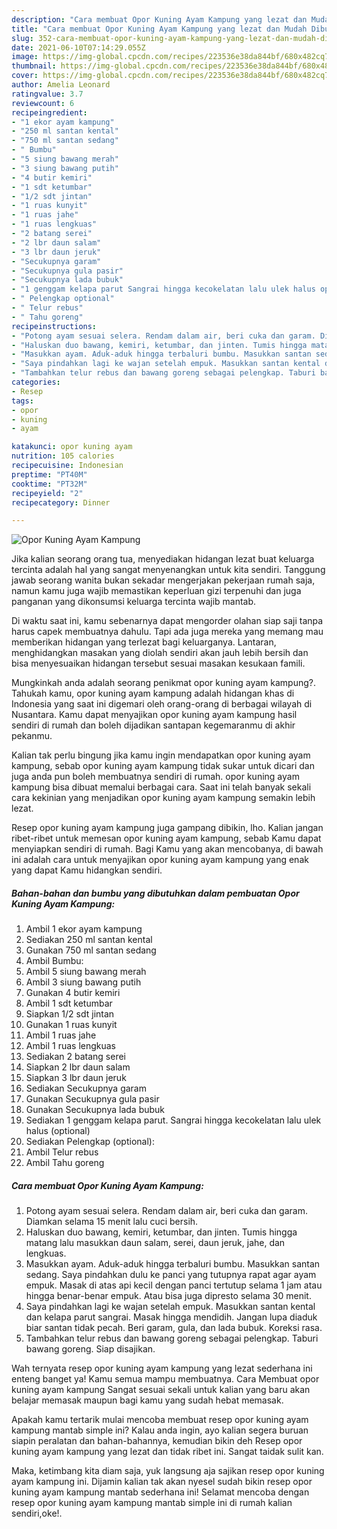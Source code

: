 ```yaml
---
description: "Cara membuat Opor Kuning Ayam Kampung yang lezat dan Mudah Dibuat"
title: "Cara membuat Opor Kuning Ayam Kampung yang lezat dan Mudah Dibuat"
slug: 352-cara-membuat-opor-kuning-ayam-kampung-yang-lezat-dan-mudah-dibuat
date: 2021-06-10T07:14:29.055Z
image: https://img-global.cpcdn.com/recipes/223536e38da844bf/680x482cq70/opor-kuning-ayam-kampung-foto-resep-utama.jpg
thumbnail: https://img-global.cpcdn.com/recipes/223536e38da844bf/680x482cq70/opor-kuning-ayam-kampung-foto-resep-utama.jpg
cover: https://img-global.cpcdn.com/recipes/223536e38da844bf/680x482cq70/opor-kuning-ayam-kampung-foto-resep-utama.jpg
author: Amelia Leonard
ratingvalue: 3.7
reviewcount: 6
recipeingredient:
- "1 ekor ayam kampung"
- "250 ml santan kental"
- "750 ml santan sedang"
- " Bumbu"
- "5 siung bawang merah"
- "3 siung bawang putih"
- "4 butir kemiri"
- "1 sdt ketumbar"
- "1/2 sdt jintan"
- "1 ruas kunyit"
- "1 ruas jahe"
- "1 ruas lengkuas"
- "2 batang serei"
- "2 lbr daun salam"
- "3 lbr daun jeruk"
- "Secukupnya garam"
- "Secukupnya gula pasir"
- "Secukupnya lada bubuk"
- "1 genggam kelapa parut Sangrai hingga kecokelatan lalu ulek halus optional"
- " Pelengkap optional"
- " Telur rebus"
- " Tahu goreng"
recipeinstructions:
- "Potong ayam sesuai selera. Rendam dalam air, beri cuka dan garam. Diamkan selama 15 menit lalu cuci bersih."
- "Haluskan duo bawang, kemiri, ketumbar, dan jinten. Tumis hingga matang lalu masukkan daun salam, serei, daun jeruk, jahe, dan lengkuas."
- "Masukkan ayam. Aduk-aduk hingga terbaluri bumbu. Masukkan santan sedang. Saya pindahkan dulu ke panci yang tutupnya rapat agar ayam empuk. Masak di atas api kecil dengan panci tertutup selama 1 jam atau hingga benar-benar empuk. Atau bisa juga dipresto selama 30 menit."
- "Saya pindahkan lagi ke wajan setelah empuk. Masukkan santan kental dan kelapa parut sangrai. Masak hingga mendidih. Jangan lupa diaduk biar santan tidak pecah. Beri garam, gula, dan lada bubuk. Koreksi rasa."
- "Tambahkan telur rebus dan bawang goreng sebagai pelengkap. Taburi bawang goreng. Siap disajikan."
categories:
- Resep
tags:
- opor
- kuning
- ayam

katakunci: opor kuning ayam 
nutrition: 105 calories
recipecuisine: Indonesian
preptime: "PT40M"
cooktime: "PT32M"
recipeyield: "2"
recipecategory: Dinner

---
```



![Opor Kuning Ayam Kampung](https://img-global.cpcdn.com/recipes/223536e38da844bf/680x482cq70/opor-kuning-ayam-kampung-foto-resep-utama.jpg)

Jika kalian seorang orang tua, menyediakan hidangan lezat buat keluarga tercinta adalah hal yang sangat menyenangkan untuk kita sendiri. Tanggung jawab seorang  wanita bukan sekadar mengerjakan pekerjaan rumah saja, namun kamu juga wajib memastikan keperluan gizi terpenuhi dan juga panganan yang dikonsumsi keluarga tercinta wajib mantab.

Di waktu  saat ini, kamu sebenarnya dapat mengorder olahan siap saji tanpa harus capek membuatnya dahulu. Tapi ada juga mereka yang memang mau memberikan hidangan yang terlezat bagi keluarganya. Lantaran, menghidangkan masakan yang diolah sendiri akan jauh lebih bersih dan bisa menyesuaikan hidangan tersebut sesuai masakan kesukaan famili. 



Mungkinkah anda adalah seorang penikmat opor kuning ayam kampung?. Tahukah kamu, opor kuning ayam kampung adalah hidangan khas di Indonesia yang saat ini digemari oleh orang-orang di berbagai wilayah di Nusantara. Kamu dapat menyajikan opor kuning ayam kampung hasil sendiri di rumah dan boleh dijadikan santapan kegemaranmu di akhir pekanmu.

Kalian tak perlu bingung jika kamu ingin mendapatkan opor kuning ayam kampung, sebab opor kuning ayam kampung tidak sukar untuk dicari dan juga anda pun boleh membuatnya sendiri di rumah. opor kuning ayam kampung bisa dibuat memalui berbagai cara. Saat ini telah banyak sekali cara kekinian yang menjadikan opor kuning ayam kampung semakin lebih lezat.

Resep opor kuning ayam kampung juga gampang dibikin, lho. Kalian jangan ribet-ribet untuk memesan opor kuning ayam kampung, sebab Kamu dapat menyiapkan sendiri di rumah. Bagi Kamu yang akan mencobanya, di bawah ini adalah cara untuk menyajikan opor kuning ayam kampung yang enak yang dapat Kamu hidangkan sendiri.

<!--inarticleads1-->

##### Bahan-bahan dan bumbu yang dibutuhkan dalam pembuatan Opor Kuning Ayam Kampung:

1. Ambil 1 ekor ayam kampung
1. Sediakan 250 ml santan kental
1. Gunakan 750 ml santan sedang
1. Ambil  Bumbu:
1. Ambil 5 siung bawang merah
1. Ambil 3 siung bawang putih
1. Gunakan 4 butir kemiri
1. Ambil 1 sdt ketumbar
1. Siapkan 1/2 sdt jintan
1. Gunakan 1 ruas kunyit
1. Ambil 1 ruas jahe
1. Ambil 1 ruas lengkuas
1. Sediakan 2 batang serei
1. Siapkan 2 lbr daun salam
1. Siapkan 3 lbr daun jeruk
1. Sediakan Secukupnya garam
1. Gunakan Secukupnya gula pasir
1. Gunakan Secukupnya lada bubuk
1. Sediakan 1 genggam kelapa parut. Sangrai hingga kecokelatan lalu ulek halus (optional)
1. Sediakan  Pelengkap (optional):
1. Ambil  Telur rebus
1. Ambil  Tahu goreng




<!--inarticleads2-->

##### Cara membuat Opor Kuning Ayam Kampung:

1. Potong ayam sesuai selera. Rendam dalam air, beri cuka dan garam. Diamkan selama 15 menit lalu cuci bersih.
1. Haluskan duo bawang, kemiri, ketumbar, dan jinten. Tumis hingga matang lalu masukkan daun salam, serei, daun jeruk, jahe, dan lengkuas.
1. Masukkan ayam. Aduk-aduk hingga terbaluri bumbu. Masukkan santan sedang. Saya pindahkan dulu ke panci yang tutupnya rapat agar ayam empuk. Masak di atas api kecil dengan panci tertutup selama 1 jam atau hingga benar-benar empuk. Atau bisa juga dipresto selama 30 menit.
1. Saya pindahkan lagi ke wajan setelah empuk. Masukkan santan kental dan kelapa parut sangrai. Masak hingga mendidih. Jangan lupa diaduk biar santan tidak pecah. Beri garam, gula, dan lada bubuk. Koreksi rasa.
1. Tambahkan telur rebus dan bawang goreng sebagai pelengkap. Taburi bawang goreng. Siap disajikan.




Wah ternyata resep opor kuning ayam kampung yang lezat sederhana ini enteng banget ya! Kamu semua mampu membuatnya. Cara Membuat opor kuning ayam kampung Sangat sesuai sekali untuk kalian yang baru akan belajar memasak maupun bagi kamu yang sudah hebat memasak.

Apakah kamu tertarik mulai mencoba membuat resep opor kuning ayam kampung mantab simple ini? Kalau anda ingin, ayo kalian segera buruan siapin peralatan dan bahan-bahannya, kemudian bikin deh Resep opor kuning ayam kampung yang lezat dan tidak ribet ini. Sangat taidak sulit kan. 

Maka, ketimbang kita diam saja, yuk langsung aja sajikan resep opor kuning ayam kampung ini. Dijamin kalian tak akan nyesel sudah bikin resep opor kuning ayam kampung mantab sederhana ini! Selamat mencoba dengan resep opor kuning ayam kampung mantab simple ini di rumah kalian sendiri,oke!.

